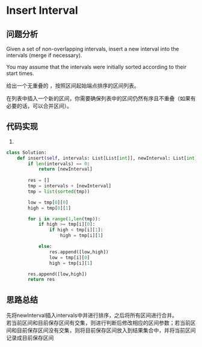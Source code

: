 #  Insert Interval

## 问题分析

Given a set of non-overlapping intervals, insert a new interval into the intervals (merge if necessary).

You may assume that the intervals were initially sorted according to their start times.

给出一个无重叠的 ，按照区间起始端点排序的区间列表。

在列表中插入一个新的区间，你需要确保列表中的区间仍然有序且不重叠（如果有必要的话，可以合并区间）。


## 代码实现

1.
```python
class Solution:
    def insert(self, intervals: List[List[int]], newInterval: List[int]) -> List[List[int]]:
        if len(intervals) == 0:
            return [newInterval]
        
        res = []
        tmp = intervals + [newInterval]
        tmp = list(sorted(tmp))

        low = tmp[0][0]
        high = tmp[0][1]

        for i in range(1,len(tmp)):
            if high >= tmp[i][0]:
                if high < tmp[i][1]:
                    high = tmp[i][1]

            else:
                res.append([low,high])
                low = tmp[i][0]
                high = tmp[i][1]

        res.append([low,high])
        return res
```


## 思路总结

先将newInterval插入intervals中并进行排序，之后将所有区间进行合并。  
若当前区间和目前保存区间有交集，则进行判断后修改相应的区间参数；若当前区间和目前保存区间没有交集，则将目前保存区间放入到结果集合中，并将当前区间记录成目前保存区间